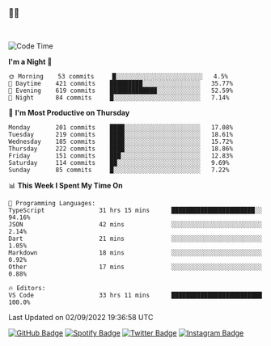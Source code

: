 ### 🤙🍺

<!-- <a href="https://github-readme-stats.vercel.app/api?username=hzak2xx&count_private=true&show_icons=true&theme=dracula">
  <img align="center" src="https://github-readme-stats.vercel.app/api?username=hzak2xx&count_private=true&show_icons=true&theme=dracula" />
</a>
</br> -->
</br>

<!--START_SECTION:waka-->
![Code Time](http://img.shields.io/badge/Code%20Time-1%2C791%20hrs%2018%20mins-blue)

**I'm a Night 🦉** 

```text
🌞 Morning    53 commits     █░░░░░░░░░░░░░░░░░░░░░░░░   4.5% 
🌆 Daytime    421 commits    █████████░░░░░░░░░░░░░░░░   35.77% 
🌃 Evening    619 commits    █████████████░░░░░░░░░░░░   52.59% 
🌙 Night      84 commits     █░░░░░░░░░░░░░░░░░░░░░░░░   7.14%

```
📅 **I'm Most Productive on Thursday** 

```text
Monday       201 commits    ████░░░░░░░░░░░░░░░░░░░░░   17.08% 
Tuesday      219 commits    ████░░░░░░░░░░░░░░░░░░░░░   18.61% 
Wednesday    185 commits    ████░░░░░░░░░░░░░░░░░░░░░   15.72% 
Thursday     222 commits    ████░░░░░░░░░░░░░░░░░░░░░   18.86% 
Friday       151 commits    ███░░░░░░░░░░░░░░░░░░░░░░   12.83% 
Saturday     114 commits    ██░░░░░░░░░░░░░░░░░░░░░░░   9.69% 
Sunday       85 commits     █░░░░░░░░░░░░░░░░░░░░░░░░   7.22%

```


📊 **This Week I Spent My Time On** 

```text
💬 Programming Languages: 
TypeScript               31 hrs 15 mins      ███████████████████████░░   94.16% 
JSON                     42 mins             ░░░░░░░░░░░░░░░░░░░░░░░░░   2.14% 
Dart                     21 mins             ░░░░░░░░░░░░░░░░░░░░░░░░░   1.05% 
Markdown                 18 mins             ░░░░░░░░░░░░░░░░░░░░░░░░░   0.92% 
Other                    17 mins             ░░░░░░░░░░░░░░░░░░░░░░░░░   0.88%

🔥 Editors: 
VS Code                  33 hrs 11 mins      █████████████████████████   100.0%

```


 Last Updated on 02/09/2022 19:36:58 UTC
<!--END_SECTION:waka-->

[![GitHub Badge](https://img.shields.io/badge/GitHub-100000?style=for-the-badge&logo=github&logoColor=white)](https://github.com/hzak2xx)
[![Spotify Badge](https://img.shields.io/badge/Spotify-1ED760?&style=for-the-badge&logo=spotify&logoColor=white)](https://open.spotify.com/user/uf90s6sbbh75a1mt44clkhkvf)
[![Twitter Badge](https://img.shields.io/badge/Twitter-1DA1F2?style=for-the-badge&logo=twitter&logoColor=white)](https://twitter.com/hzak2xx)
[![Instagram Badge](https://img.shields.io/badge/Instagram-E4405F?style=for-the-badge&logo=instagram&logoColor=white)](https://www.instagram.com/hzak2xx/)
